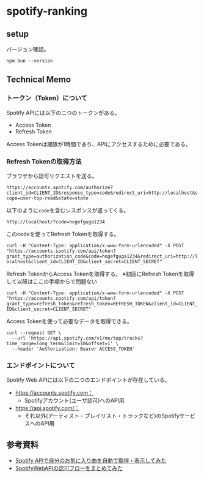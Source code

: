 # spotify-ranking

## setup

バージョン確認。

```shell
npm bun --version
```

## Technical Memo

### トークン（Token）について

Spotify APIには以下の二つのトークンがある。

- Access Token
- Refresh Token

Access Tokenは期限が1時間であり、APIにアクセスするために必要である。

### Refresh Tokenの取得方法

ブラウザから認可リクエストを送る。

`https://accounts.spotify.com/authorize?client_id=CLIENT_ID&response_type=code&redirect_uri=http://localhost&scope=user-top-read&state=state`

以下のように`code`を含むレスポンスが返ってくる。

`http://localhost/?code=hogefguga1234`

このcodeを使ってRefresh Tokenを取得する。

`curl -H "Content-Type: application/x-www-form-urlencoded" -X POST "https://accounts.spotify.com/api/token?grant_type=authorization_code&code=hogefguga1234&redirect_uri=http://localhost&client_id=CLIENT_ID&client_secret=CLIENT_SECRET"`

Refresh TokenからAccess Tokenを取得する。
※初回にRefresh Tokenを取得して以降はここの手順からで問題ない

`curl -H "Content-Type: application/x-www-form-urlencoded" -X POST "https://accounts.spotify.com/api/token?grant_type=refresh_token&refresh_token=REFRESH_TOKEN&client_id=CLIENT_ID&client_secret=CLIENT_SECRET"`

Access Tokenを使って必要なデータを取得できる。

```shell
curl --request GET \
  --url 'https://api.spotify.com/v1/me/top/tracks?time_range=long_term&limit=10&offset=1' \
  --header 'Authorization: Bearer ACCESS_TOKEN'
```

### エンドポイントについて

Spotify Web APIには以下の二つのエンドポイントが存在している。

- https://accounts.spotify.com：
    - Spotifyアカウント(ユーザ認可)へのAPI用
- https://api.spotify.com/：
    - それ以外(アーティスト・プレイリスト・トラックなど)のSpotifyサービスへのAPI用

## 参考資料

- [Spotify APIで自分のお気に入り曲を自動で取得・表示してみた](https://zenn.dev/noriyu/articles/484570e025c8f9)
- [SpotifyWebAPIの認可フローをまとめてみた](https://kin29.info/spotifywebapi%E3%81%AE%E8%AA%8D%E5%8F%AF%E3%83%95%E3%83%AD%E3%83%BC%E3%82%92%E3%81%BE%E3%81%A8%E3%82%81%E3%81%A6%E3%81%BF%E3%81%9F/)